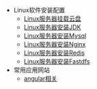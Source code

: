 * Linux软件安装配置
	* [Linux服务器挂载云盘](linux/mountDisk)
	* [Linux服务器安装JDK](linux/installJdk)
	* [Linux服务器安装Mysql](linux/installMysql)
	* [Linux服务器安装Nginx](linux/installNginx)
	* [Linux服务器安装Redis](linux/installRedis)
	* [Linux服务器安装Fastdfs](linux/installFastdfs)
* 常用应用网站
    * [angular相关](website/angular)

